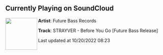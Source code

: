 ## Currently Playing on SoundCloud

[<img align="left" width="100" src="https://i1.sndcdn.com/artworks-qROvJzYk9SzLPR8J-m8YGVg-t500x500.jpg">](https://soundcloud.com/future-bassnet/beforeyougo)

**Artist**: Future Bass Records 

**Track**: STRAYVER - Before You Go [Future Bass Release]

Last updated at 10/20/2022 08:23
